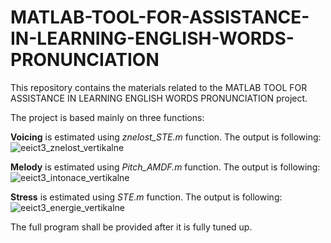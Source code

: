 # MATLAB-TOOL-FOR-ASSISTANCE-IN-LEARNING-ENGLISH-WORDS-PRONUNCIATION
This repository contains the materials related to the MATLAB TOOL FOR ASSISTANCE IN LEARNING  ENGLISH WORDS PRONUNCIATION project.

The project is based mainly on three functions:

**Voicing** is estimated using *znelost_STE.m* function. The output is following:
![eeict3_znelost_vertikalne](https://user-images.githubusercontent.com/55784244/160261978-9d1fb396-d866-41cc-8ad2-c2d8731d0abc.jpg)

**Melody** is estimated using *Pitch_AMDF.m* function. The output is following:
![eeict3_intonace_vertikalne](https://user-images.githubusercontent.com/55784244/160261980-9e7ba462-2a5e-4e6e-b6c2-7b33c79550d7.jpg)

**Stress** is estimated using *STE.m* function. The output is following:
![eeict3_energie_vertikalne](https://user-images.githubusercontent.com/55784244/160261983-927a7ace-9e7a-47e8-bbda-c84be5f3f04e.jpg)


The full program shall be provided after it is fully tuned up.
